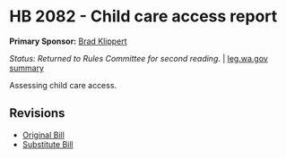 # HB 2082 - Child care access report
**Primary Sponsor:** [Brad Klippert](/person/leg/brad.klippert.md)

*Status: Returned to Rules Committee for second reading.* | [leg.wa.gov summary](https://app.leg.wa.gov/billsummary?BillNumber=2082&Year=2021)

Assessing child care access.

## Revisions
* [Original Bill](1/)
* [Substitute Bill](S/)